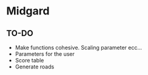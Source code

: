 # Midgard

## TO-DO

- Make functions cohesive. Scaling parameter ecc...
- Parameters for the user
- Score table
- Generate roads
